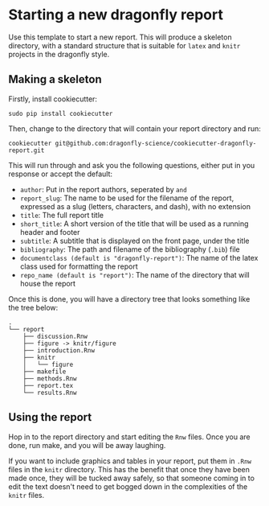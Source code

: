 Starting a new dragonfly report
=======================================================

Use this template to start a new report. This will produce a
skeleton directory, with a standard structure that is suitable for `latex` and
`knitr` projects in the dragonfly style.

## Making a skeleton

Firstly, install cookiecutter:

  `sudo pip install cookiecutter`
  
Then, change to the directory that will contain your report directory and run:
  
  `cookiecutter git@github.com:dragonfly-science/cookiecutter-dragonfly-report.git`
  
This will run through and ask you the following questions, either put in you
response or accept the default:

  * `author`: Put in the report authors, seperated by `and`
  * `report_slug`: The name to be used for the filename of the report, expressed as a slug (letters, characters, and dash), with no extension
  * `title`: The full report title
  * `short_title`: A short version of the title that will be used as a running header and footer
  * `subtitle`: A subtitle that is displayed on the front page, under the title
  * `bibliography`: The path and filename of the bibliography (`.bib`) file 
  * `documentclass (default is "dragonfly-report")`: The name of the latex class used for formatting the report
  * `repo_name (default is "report")`: The name of the directory that will house the report

Once this is done, you will have a directory tree that looks something like the
tree below:

```
.
└── report
    ├── discussion.Rnw
    ├── figure -> knitr/figure
    ├── introduction.Rnw
    ├── knitr
    │   └── figure
    ├── makefile
    ├── methods.Rnw
    ├── report.tex
    └── results.Rnw
```

## Using the report

Hop in to the report directory and start editing the `Rnw` files. Once you are
done, run make, and you will be away laughing.

If you want to include graphics and tables in your report, put them in `.Rnw`
files in the `knitr` directory.  This has the benefit that once they have been
made once, they will be tucked away safely, so that someone coming in to edit
the text doesn't need to get bogged down in the complexities of the `knitr`
files.

